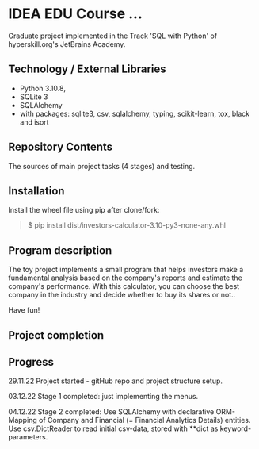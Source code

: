 # IDEA EDU Course ...

Graduate project implemented in the Track 'SQL with Python' of hyperskill.org's JetBrains Academy.

## Technology / External Libraries

- Python 3.10.8,
- SQLite 3
- SQLAlchemy
- with packages: sqlite3, csv, sqlalchemy, typing, scikit-learn, tox, black and isort

## Repository Contents

The sources of main project tasks (4 stages) and testing.

## Installation

Install the wheel file using pip after clone/fork:

> $ pip install dist/investors-calculator-3.10-py3-none-any.whl

## Program description

The toy project implements a small program that helps investors make a fundamental analysis based on the company's
reports and estimate the company's performance. With this calculator, you can choose the best company in the industry
and decide whether to buy its shares or not..

Have fun!


## Project completion

[Project was completed on 10.11.22.]: #

## Progress

29.11.22 Project started - gitHub repo and project structure setup.

03.12.22 Stage 1 completed: just implementing the menus.

04.12.22 Stage 2 completed: Use SQLAlchemy with declarative ORM-Mapping of Company and Financial 
(= Financial Analytics Details) entities. Use csv.DictReader to read initial csv-data, stored with **dict 
as keyword-parameters.